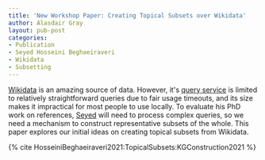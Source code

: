 ```yaml
---
title: 'New Workshop Paper: Creating Topical Subsets over Wikidata'
author: Alasdair Gray
layout: pub-post
categories:
- Publication
- Seyed Hosseini Beghaeiraveri
- Wikidata
- Subsetting
---
```


[Wikidata](https://wikidata.org/) is an amazing source of data. However, it's [query service](https://query.wikidata.org/) is limited to relatively straightforward queries due to fair usage timeouts, and its size makes it impractical for most people to use locally. To evaluate his PhD work on references, [Seyed](https://seyedahbr.github.io/) will need to process complex queries, so we need a mechanism to construct representative subsets of the whole. This paper explores our initial ideas on creating topical subsets from Wikidata.

{% cite HosseiniBeghaeiraveri2021:TopicalSubsets:KGConstruction2021 %}